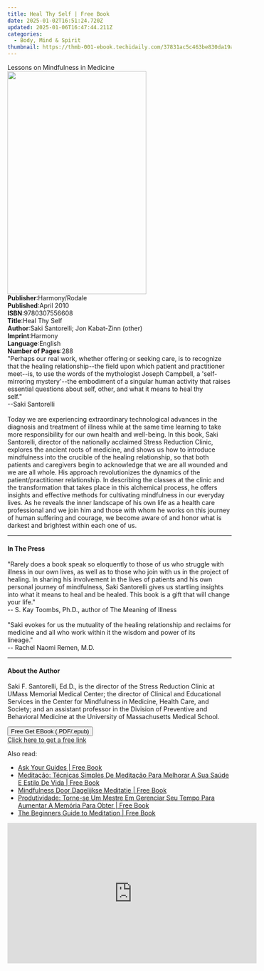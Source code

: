 ```yaml
---
title: Heal Thy Self | Free Book
date: 2025-01-02T16:51:24.720Z
updated: 2025-01-06T16:47:44.211Z
categories:
  - Body, Mind & Spirit
thumbnail: https://thmb-001-ebook.techidaily.com/37831ac5c463be830da19a7cd933bac2cb699e5a0c7ed1bfa6555cb5148d07be.jpg
---
```

<main id="book-container">
  <div class="flex flex-col">
    <div class="book-brief flex-1 py-6 px-4 sm:p-6 md:py-10 md:px-8">
      <!-- brief-->
      <div class="book-brief-main">Lessons on Mindfulness in Medicine</div>
    </div>
    <div
      class="book-meta-info flex-1 grid gap-4 col-start-1 col-end-3 row-start-1 sm:mb-6 sm:grid-cols-4 lg:gap-6 lg:col-start-2 lg:row-end-6 lg:row-span-6 lg:mb-0"
    >
      <div
        class="book-meta-info-left place-content-center mt-4 p-4 text-sm leading-6 col-start-2 col-span-2 dark:text-slate-400"
      >
        <img
          class="w-full h-500 object-cover rounded-lg sm:h-255 sm:col-span-2 lg:col-span-full"
          src="https://img-001-ebook.techidaily.com/981b5c70ebe6af61f1187fa54cf0bc49c5635d1e49949fdd1d9c23afaa4adcba.jpg"
          alt=""
          width="312"
          height="500"
        />
      </div>
      <div
        class="book-meta-info-right mt-2 col-start-1 row-start-2 col-span-3 self-center"
      >
        <!-- meta data  -->
        <div class="flex flex-col px-4 md:px-8">
          <div class="flex-1">
            <strong>Publisher</strong>:<span class="px-2">Harmony/Rodale</span>
          </div>
          <div class="flex-1">
            <strong>Published</strong>:<span class="px-2">April 2010</span>
          </div>
          <div class="flex-1">
            <strong>ISBN</strong>:<span class="px-2">9780307556608</span>
          </div>
          <div class="flex-1">
            <strong>Title</strong>:<span class="px-2">Heal Thy Self</span>
          </div>
          <div class="flex-1">
            <strong>Author</strong>:<span class="px-2"
              >Saki Santorelli; Jon Kabat-Zinn (other)</span
            >
          </div>
          <div class="flex-1">
            <strong>Imprint</strong>:<span class="px-2">Harmony</span>
          </div>
          <div class="flex-1">
            <strong>Language</strong>:<span class="px-2">English</span>
          </div>
          <div class="flex-1">
            <strong>Number of Pages</strong>:<span class="px-2">288</span>
          </div>
        </div>
      </div>
    </div>
    <div class="book-description flex-1 py-6 px-4 sm:p-6 md:py-10 md:px-8">
      <div class="book-description-main">
        <div accordion-content="" id="description">
          "Perhaps our real work, whether offering or seeking care, is to
          recognize that the healing relationship--the field upon which patient
          and practitioner meet--is, to use the words of the mythologist Joseph
          Campbell, a 'self-mirroring mystery'--the embodiment of a singular
          human activity that raises essential questions about self, other, and
          what it means to heal thy
          self."&nbsp;&nbsp;&nbsp;&nbsp;&nbsp;&nbsp;&nbsp;&nbsp;<br />--Saki
          Santorelli<br /><br />Today we are experiencing extraordinary
          technological advances in the diagnosis and treatment of illness while
          at the same time learning to take more responsibility for our own
          health and well-being. In this book, Saki Santorelli, director of the
          nationally acclaimed Stress Reduction Clinic, explores the ancient
          roots of medicine, and shows us how to introduce mindfulness into the
          crucible of the healing relationship, so that both patients and
          caregivers begin to acknowledge that we are all wounded and we are all
          whole. His approach revolutionizes the dynamics of the
          patient/practitioner relationship. In describing the classes at the
          clinic and the transformation that takes place in this alchemical
          process, he offers insights and effective methods for cultivating
          mindfulness in our everyday lives. As he reveals the inner landscape
          of his own life as a health care professional and we join him and
          those with whom he works on this journey of human suffering and
          courage, we become aware of and honor what is darkest and brightest
          within each one of us.
        </div>
        <div class="accordion-fader"></div>
      </div>
    </div>
    <div class="book-excerpts flex-1 py-6 px-4 sm:p-6 md:py-10 md:px-8">
      <!-- excerpts-->
      <div class="book-excerpts-main">
        <hr />
        <h4 class="placeholder placeholder-heading">
          <span>In The Press</span>
        </h4>
        <p>
          "Rarely does a book speak so eloquently to those of us who struggle
          with illness in our own lives, as well as to those who join with us in
          the project of healing. In sharing his involvement in the lives of
          patients and his own personal journey of mindfulness, Saki Santorelli
          gives us startling insights into what it means to heal and be healed.
          This book is a gift that will change your life." <br />-- S. Kay
          Toombs, Ph.D., author of The Meaning of Illness
          <br />&nbsp;&nbsp;&nbsp;&nbsp;&nbsp;&nbsp;&nbsp;&nbsp;<br />"Saki
          evokes for us the mutuality of the healing relationship and reclaims
          for medicine and all who work within it the wisdom and power of its
          lineage."&nbsp;&nbsp;&nbsp;&nbsp;&nbsp;&nbsp;&nbsp;&nbsp; <br />--
          Rachel Naomi Remen, M.D.
        </p>
      </div>
    </div>
    <div class="book-about-author flex-1 py-6 px-4 sm:p-6 md:py-10 md:px-8">
      <!-- about author-->
      <div class="book-main-author-main">
        <hr />
        <h4 class="placeholder placeholder-heading">
          <span>About the Author</span>
        </h4>
        <p>
          Saki F. Santorelli, Ed.D., is the director of the Stress Reduction
          Clinic at UMass Memorial Medical Center; the director of Clinical and
          Educational Services in the Center for Mindfulness in Medicine, Health
          Care, and Society; and an assistant professor in the Division of
          Preventive and Behavioral Medicine at the University of Massachusetts
          Medical School.
        </p>
      </div>
    </div>
    <div class="book-free-get flex-1 py-6 px-4 sm:p-6 md:py-10 md:px-8">
      <button
        id="btn-free-get"
        class="bg-blue-500 hover:bg-blue-700 text-white font-bold py-2 px-4 rounded"
      >
        Free Get EBook (.PDF/.epub)
      </button>
      <div id="countdown-display" class="px-2 text-lg mt-2"></div>
      <a
        id="free-link"
        class="hidden bg-blue-500 hover:bg-blue-700 text-white font-bold py-2 px-4 rounded"
        href="https://www.ebooks.com/en-us/book/484580/heal-thy-self/saki-santorelli/"
        target="_blank"
        >Click here to get a free link</a
      >
    </div>
    <script>
      let countdownTime = 0;
      let countdownInterval = null;
      document
        .getElementById('btn-free-get')
        .addEventListener('click', startCountdown);
      function startCountdown() {
        countdownTime = new Date().getTime() + 60000 * 3;
        countdownInterval = setInterval(updateCountdown, 1000);
        document.getElementById('btn-free-get').disabled = true;
        document
          .getElementById('btn-free-get')
          .classList.add('bg-gray-500', 'cursor-not-allowed');
      }
      function updateCountdown() {
        let currentTime = new Date().getTime();
        let timeLeft = countdownTime - currentTime;
        let secondsLeft = Math.floor(timeLeft / 1000);
        document.getElementById('countdown-display').innerHTML =
          `Remaining time: ${secondsLeft} seconds.`;
        if (secondsLeft <= 0) {
          clearInterval(countdownInterval);
          document.getElementById('btn-free-get').classList.add('hidden');
          document.getElementById('free-link').classList.remove('hidden');
          document.getElementById('countdown-display').innerHTML = '';
        }
      }
    </script>
  </div>
</main>

<ins class="adsbygoogle"
      style="display:block"
      data-ad-client="ca-pub-7571918770474297"
      data-ad-slot="8358498916"
      data-ad-format="auto"
      data-full-width-responsive="true"></ins>
    

<span class="atpl-alsoreadstyle">Also read:</span>
<div><ul>
<li><a href="https://novels-ebooks.techidaily.com/209992510-9781401961398-ask-your-guides/"><u>Ask Your Guides | Free Book</u></a></li>
<li><a href="https://novels-ebooks.techidaily.com/209991757-9781071533079-meditacao-tecnicas-simples-de-meditacao-para-melhorar-a-sua-saude-e-estilo-de-vida/"><u>Meditação: Técnicas Simples De Meditação Para Melhorar A Sua Saúde E Estilo De Vida | Free Book</u></a></li>
<li><a href="https://novels-ebooks.techidaily.com/209991720-9781071533529-mindfulness-door-dagelijkse-meditatie/"><u>Mindfulness Door Dagelijkse Meditatie | Free Book</u></a></li>
<li><a href="https://novels-ebooks.techidaily.com/209991760-9781071534311-produtividade-torne-se-um-mestre-em-gerenciar-seu-tempo-para-aumentar-a-memoria-para-obter/"><u>Produtividade: Torne-se Um Mestre Em Gerenciar Seu Tempo Para Aumentar A Memória Para Obter | Free Book</u></a></li>
<li><a href="https://novels-ebooks.techidaily.com/209993378-9781761033582-the-beginners-guide-to-meditation/"><u>The Beginners Guide to Meditation | Free Book</u></a></li>
</ul></div>

<!-- affiliate ads begin -->
<iframe width="560" height="315" src="https://www.youtube.com/embed/slm2NjVPNtk?si=9ow6g1ucmf0TnT4T" title="YouTube video player" frameborder="0" allow="accelerometer; autoplay; clipboard-write; encrypted-media; gyroscope; picture-in-picture; web-share" referrerpolicy="strict-origin-when-cross-origin" allowfullscreen></iframe>
<!-- affiliate ads end -->

